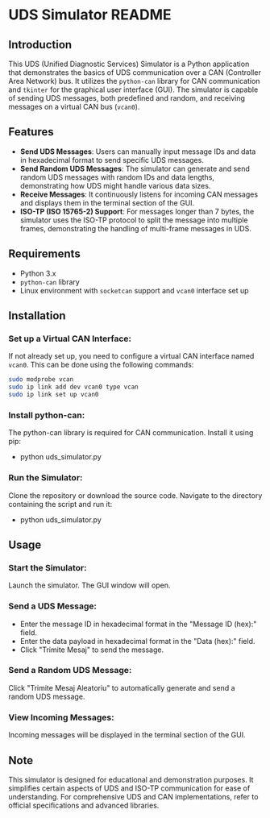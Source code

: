# UDS Simulator README

## Introduction

This UDS (Unified Diagnostic Services) Simulator is a Python application that demonstrates the basics of UDS communication over a CAN (Controller Area Network) bus. It utilizes the `python-can` library for CAN communication and `tkinter` for the graphical user interface (GUI). The simulator is capable of sending UDS messages, both predefined and random, and receiving messages on a virtual CAN bus (`vcan0`).

## Features

- **Send UDS Messages**: Users can manually input message IDs and data in hexadecimal format to send specific UDS messages.
- **Send Random UDS Messages**: The simulator can generate and send random UDS messages with random IDs and data lengths, demonstrating how UDS might handle various data sizes.
- **Receive Messages**: It continuously listens for incoming CAN messages and displays them in the terminal section of the GUI.
- **ISO-TP (ISO 15765-2) Support**: For messages longer than 7 bytes, the simulator uses the ISO-TP protocol to split the message into multiple frames, demonstrating the handling of multi-frame messages in UDS.

## Requirements

- Python 3.x
- `python-can` library
- Linux environment with `socketcan` support and `vcan0` interface set up

## Installation

### Set up a Virtual CAN Interface:

If not already set up, you need to configure a virtual CAN interface named `vcan0`. This can be done using the following commands:

```bash
sudo modprobe vcan
sudo ip link add dev vcan0 type vcan
sudo ip link set up vcan0
```

### Install python-can:

The python-can library is required for CAN communication. Install it using pip:
-   python uds_simulator.py

### Run the Simulator:

Clone the repository or download the source code. Navigate to the directory containing the script and run it:

-   python uds_simulator.py

## Usage

### Start the Simulator:

Launch the simulator. The GUI window will open.

### Send a UDS Message:

- Enter the message ID in hexadecimal format in the "Message ID (hex):" field.
- Enter the data payload in hexadecimal format in the "Data (hex):" field.
- Click "Trimite Mesaj" to send the message.

### Send a Random UDS Message:

Click "Trimite Mesaj Aleatoriu" to automatically generate and send a random UDS message.

### View Incoming Messages:

Incoming messages will be displayed in the terminal section of the GUI.

## Note

This simulator is designed for educational and demonstration purposes. It simplifies certain aspects of UDS and ISO-TP communication for ease of understanding. For comprehensive UDS and CAN implementations, refer to official specifications and advanced libraries.
